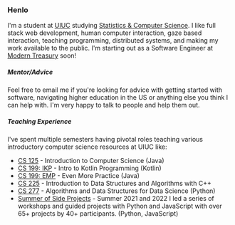 ### Henlo

I'm a student at [UIUC](https://cs.illinois.edu/) studying [Statistics & Computer Science](https://cs.illinois.edu/academics/undergraduate/degree-program-options/bs-statistics-computer-science). I like full stack web development, human computer interaction, gaze based interaction, teaching programming, distributed systems, and making my work available to the public. I'm starting out as a Software Engineer at [Modern Treasury](https://www.moderntreasury.com/) soon!

##### Mentor/Advice

Feel free to email me if you're looking for advice with getting started with software, navigating higher education in the US or anything else you think I can help with. I'm very happy to talk to people and help them out.

##### Teaching Experience

I've spent multiple semesters having pivotal roles teaching various introductory computer science resources at UIUC like:
* [CS 125](https://cs125.cs.illinois.edu/) -  Introduction to Computer Science (Java)
* [CS 199: IKP](https://kotlin.cs.illinois.edu/) - Intro to Kotlin Programming (Kotlin)
* [CS 199: EMP](https://cs199emp.netlify.app/) - Even More Practice (Java)
* [CS 225](https://courses.engr.illinois.edu/cs225/sp2022/) -  Introduction to Data Structures and Algorithms with C++ 
* [CS 277](https://courses.grainger.illinois.edu/cs277/fa2021/) -  Algorithms and Data Structures for Data Science (Python)
* [Summer of Side Projects](https://sosp22.com) - Summer 2021 and 2022 I led a series of workshops and guided projects with Python and JavaScript with over 65+ projects by 40+ participants. (Python, JavaScript)

